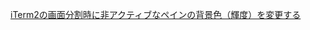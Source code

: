[iTerm2の画面分割時に非アクティブなペインの背景色（輝度）を変更する](https://sunday-morning.app/posts/2021-03-11-iterm2-pane-color)